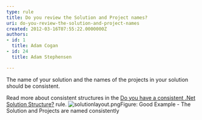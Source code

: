 ```yaml
---
type: rule
title: Do you review the Solution and Project names?
uri: do-you-review-the-solution-and-project-names
created: 2012-03-16T07:55:22.0000000Z
authors:
- id: 1
  title: Adam Cogan
- id: 24
  title: Adam Stephensen

---
```


 
The name of your solution and the names of the projects in your solution should be consistent.

Read more about consistent structures in the [Do you have a consistent .Net Solution Structure?](/SoftwareDevelopment/RulesToBetterDotNETProjects/Pages/SolutionStructure.aspx) rule.
 ![solutionlayout.png](/SoftwareDevelopment/RulestobetterArchitectureandCodeReview/PublishingImages/SolutionLayout.png)Figure: Good Example - The Solution and Projects are named consistently
